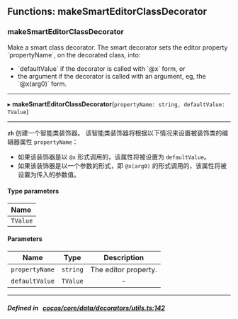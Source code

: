 ## Functions: makeSmartEditorClassDecorator

### makeSmartEditorClassDecorator

Make a smart class decorator.
The smart decorator sets the editor property &#x60;propertyName&#x60;, on the decorated class, into:
- &#x60;defaultValue&#x60; if the decorator is called with &#x60;@x&#x60; form, or
- the argument if the decorator is called with an argument, eg, the &#x60;@x(arg0)&#x60; form.
___
▸ **makeSmartEditorClassDecorator**(`propertyName: string, defaultValue: TValue`)
___


**`zh`** 
创建一个智能类装饰器。
该智能类装饰器将根据以下情况来设置被装饰类的编辑器属性 `propertyName`：
- 如果该装饰器是以 `@x` 形式调用的，该属性将被设置为 `defaultValue`。
- 如果该装饰器是以一个参数的形式，即 `@x(arg0)` 的形式调用的，该属性将被设置为传入的参数值。


#### Type parameters

| Name |
| :------ |
| `TValue` |

#### Parameters

| Name | Type | Description |
| :------: | :------: | :------: |
| `propertyName` | `string` | The editor property.  |
| `defaultValue` | `TValue` | - |

___


##### Defined in &nbsp;   [cocos/core/data/decorators/utils.ts:142](https://github.com/cocos-creator/engine/blob/c7bf6b8a9/cocos/core/data/decorators/utils.ts#L142)&nbsp;
